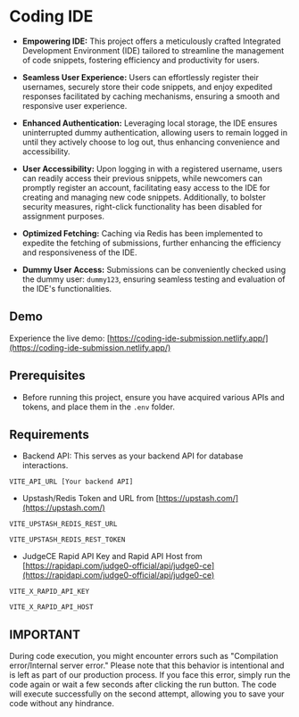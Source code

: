 # Coding IDE

* **Empowering IDE:** This project offers a meticulously crafted Integrated Development Environment (IDE) tailored to streamline the management of code snippets, fostering efficiency and productivity for users.

* **Seamless User Experience:** Users can effortlessly register their usernames, securely store their code snippets, and enjoy expedited responses facilitated by caching mechanisms, ensuring a smooth and responsive user experience.

* **Enhanced Authentication:** Leveraging local storage, the IDE ensures uninterrupted dummy authentication, allowing users to remain logged in until they actively choose to log out, thus enhancing convenience and accessibility.

* **User Accessibility:** Upon logging in with a registered username, users can readily access their previous snippets, while newcomers can promptly register an account, facilitating easy access to the IDE for creating and managing new code snippets. Additionally, to bolster security measures, right-click functionality has been disabled for assignment purposes.

* **Optimized Fetching:** Caching via Redis has been implemented to expedite the fetching of submissions, further enhancing the efficiency and responsiveness of the IDE.

* **Dummy User Access:** Submissions can be conveniently checked using the dummy user: `dummy123`, ensuring seamless testing and evaluation of the IDE's functionalities.

## Demo

Experience the live demo: [https://coding-ide-submission.netlify.app/](https://coding-ide-submission.netlify.app/)


## Prerequisites

* Before running this project, ensure you have acquired various APIs and tokens, and place them in the `.env` folder.

## Requirements

* Backend API: This serves as your backend API for database interactions.
```
VITE_API_URL [Your backend API]
```
* Upstash/Redis Token and URL from [https://upstash.com/](https://upstash.com/)
```
VITE_UPSTASH_REDIS_REST_URL
```
```
VITE_UPSTASH_REDIS_REST_TOKEN
```

* JudgeCE Rapid API Key and Rapid API Host from [https://rapidapi.com/judge0-official/api/judge0-ce](https://rapidapi.com/judge0-official/api/judge0-ce)

```
VITE_X_RAPID_API_KEY
```
```
VITE_X_RAPID_API_HOST
```


## IMPORTANT

During code execution, you might encounter errors such as "Compilation error/Internal server error." Please note that this behavior is intentional and is left as part of our production process. If you face this error, simply run the code again or wait a few seconds after clicking the run button. The code will execute successfully on the second attempt, allowing you to save your code without any hindrance.